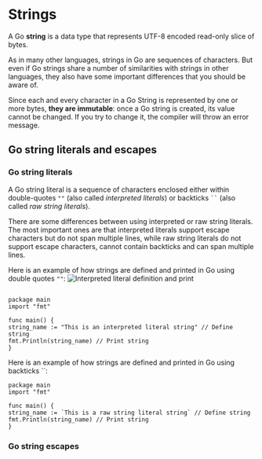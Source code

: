 # Strings

A Go **string** is a data type that represents UTF-8 encoded read-only slice of bytes.

As in many other languages, strings in Go are sequences of characters. But even if Go strings share a number of similarities with strings in other languages, they also have some important differences that you should be aware of.

Since each and every character in a Go String is represented by one or more bytes, **they are immutable**: once a Go string is created, its value cannot be changed. If you try to change it, the compiler will throw an error message.

## Go string literals and escapes

### Go string literals

A Go string literal is a sequence of characters enclosed either within double-quotes `""` (also called *interpreted literals*) or backticks ` `` `  (also called *raw string literals*).

There are some differences between using interpreted or raw string literals. The most important ones are that interpreted literals support escape characters but do not span multiple lines, while raw string literals do not support escape characters, cannot contain backticks and can span multiple lines.

Here is an example of how strings are defined and printed in Go using double quotes `""`:
![Interpreted literal definition and print](../go/concepts/string/DQS_interpeted.png)
```

package main
import "fmt"

func main() {
string_name := "This is an interpreted literal string" // Define string
fmt.Println(string_name) // Print string
}
```
Here is an example of how strings are defined and printed in Go using backticks ``:

```
package main
import "fmt"

func main() {
string_name := `This is a raw string literal string` // Define string
fmt.Println(string_name) // Print string
}
```

### Go string escapes

